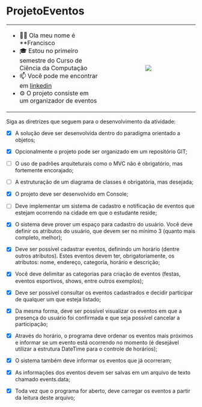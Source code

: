 # ProjetoEventos
<table align = "center">
<tr border="none">
<td width="50%" align="left"> 
  
- 🧛‍♂️ Ola meu nome é **Francisco
- 🎓 Estou no primeiro semestre do Curso de Ciência da Computação
- 📫 Você pode me encontrar em <a href="https://www.linkedin.com/in/francisco-vasques-mendes/">linkedin</a>
- ⚙️ O projeto consiste em um organizador de eventos
  
</td>
      <td width="50%" align="center">
        <img src="https://github.com/Fvm94/ProjetoEventos/blob/main/exemploProjeto.gif" />
      </td>
    </tr>
  </table>


Siga as diretrizes que seguem para o desenvolvimento da atividade:​

- [x] A solução deve ser desenvolvida dentro do paradigma orientado a objetos;​ 

- [x] Opcionalmente o projeto pode ser organizado em um repositório GIT;​

- [ ] O uso de padrões arquiteturais como o MVC não é obrigatório, mas fortemente encorajado;​

- [ ] A estruturação de um diagrama de classes é obrigatória, mas desejada;​

- [x] O projeto deve ser desenvolvido em Console;​

- [ ] Deve implementar um sistema de cadastro e notificação de eventos que estejam ocorrendo na cidade em que o estudante reside;​

- [x] O sistema deve prover um espaço para cadastro do usuário. Você deve definir os atributos do usuário, que devem ser no mínimo 3 (quanto mais completo, melhor);​

- [x] Deve ser possível cadastrar eventos, definindo um horário (dentre outros atributos). Estes eventos devem ter, obrigatoriamente, os atributos: nome, endereço, categoria, horário e descrição;​

- [x] Você deve delimitar as categorias para criação de eventos (festas, eventos esportivos, shows, entre outros exemplos);​

- [x] Deve ser possível consultar os eventos cadastrados e decidir participar de qualquer um que esteja listado; ​

- [x] Da mesma forma, deve ser possível visualizar os eventos em que a presença do usuário foi confirmada e que seja possível cancelar a participação;​

- [x] Através do horário, o programa deve ordenar os eventos mais próximos e informar se um evento está ocorrendo no momento (é desejável utilizar a estrutura DateTime para o controle de horários);​

- [x] O sistema também deve informar os eventos que já ocorreram;​

- [x] As informações dos eventos devem ser salvas em um arquivo de texto chamado events.data;​

- [x] Toda vez que o programa for aberto, deve carregar os eventos a partir da leitura deste arquivo; ​
